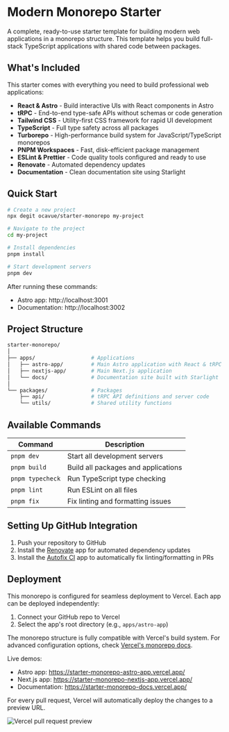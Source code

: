 # Modern Monorepo Starter

A complete, ready-to-use starter template for building modern web applications in a monorepo structure. This template helps you build full-stack TypeScript applications with shared code between packages.

## What's Included

This starter comes with everything you need to build professional web applications:

- **React & Astro** - Build interactive UIs with React components in Astro
- **tRPC** - End-to-end type-safe APIs without schemas or code generation
- **Tailwind CSS** - Utility-first CSS framework for rapid UI development
- **TypeScript** - Full type safety across all packages
- **Turborepo** - High-performance build system for JavaScript/TypeScript monorepos
- **PNPM Workspaces** - Fast, disk-efficient package management
- **ESLint & Prettier** - Code quality tools configured and ready to use
- **Renovate** - Automated dependency updates
- **Documentation** - Clean documentation site using Starlight

## Quick Start

```bash
# Create a new project
npx degit ocavue/starter-monorepo my-project

# Navigate to the project
cd my-project

# Install dependencies
pnpm install

# Start development servers
pnpm dev
```

After running these commands:

- Astro app: http://localhost:3001
- Documentation: http://localhost:3002

## Project Structure

```graphql
starter-monorepo/
│
├── apps/                  # Applications
│   ├── astro-app/         # Main Astro application with React & tRPC
│   ├── nextjs-app/        # Main Next.js application
│   └── docs/              # Documentation site built with Starlight
│
└── packages/              # Packages
    ├── api/               # tRPC API definitions and server code
    └── utils/             # Shared utility functions
```

## Available Commands

| Command          | Description                         |
| ---------------- | ----------------------------------- |
| `pnpm dev`       | Start all development servers       |
| `pnpm build`     | Build all packages and applications |
| `pnpm typecheck` | Run TypeScript type checking        |
| `pnpm lint`      | Run ESLint on all files             |
| `pnpm fix`       | Fix linting and formatting issues   |

## Setting Up GitHub Integration

1. Push your repository to GitHub
2. Install the [Renovate](https://github.com/apps/renovate) app for automated dependency updates
3. Install the [Autofix CI](https://github.com/apps/autofix-ci) app to automatically fix linting/formatting in PRs

## Deployment

This monorepo is configured for seamless deployment to Vercel. Each app can be deployed independently:

1. Connect your GitHub repo to Vercel
2. Select the app's root directory (e.g., `apps/astro-app`)

The monorepo structure is fully compatible with Vercel's build system. For advanced configuration options, check [Vercel's monorepo docs](https://vercel.com/docs/monorepos).

Live demos:

- Astro app: https://starter-monorepo-astro-app.vercel.app/
- Next.js app: https://starter-monorepo-nextjs-app.vercel.app/
- Documentation: https://starter-monorepo-docs.vercel.app/

For every pull request, Vercel will automatically deploy the changes to a preview URL.

![Vercel pull request preview](https://github.com/user-attachments/assets/b90bc65f-0d83-4e30-b6bb-9b1e334b2405)
